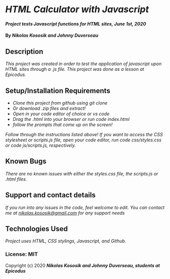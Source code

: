# _HTML Calculator with Javascript_

#### _Project tests Javascript functions for HTML sites, June 1st, 2020_

#### By _**Nikolas Kososik and Johnny Duverseau**_

## Description

_This project was created in order to test the application of javascript upon HTML sites through a .js file. This project was done as a lesson at Epicodus._

## Setup/Installation Requirements

* _Clone this project from github using git clone_
* _Or download .zip files and extract!_
* _Open in your code editor of choice or vs code_
* _Drag the .html into your browser or run code index.html_
* _follow the prompts that come up on the screen!_

_Follow through the instructions listed above! If you want to access the CSS stylesheet or scripts.js file, open your code editor, run code css/styles.css or code js/scripts.js, respectively._

## Known Bugs

_There are no known issues with either the styles.css file, the scripts.js or .html files._

## Support and contact details

_If you run into any issues in the code, feel welcome to edit. You can contact me at nikolas.kososik@gmail.com for any support needs_

## Technologies Used

_Project uses HTML, CSS stylings, Javascript, and Github._

### License: MIT

Copyright (c) 2020 **_Nikolas Kososik and Johnny Duverseau, students at Epicodus_**